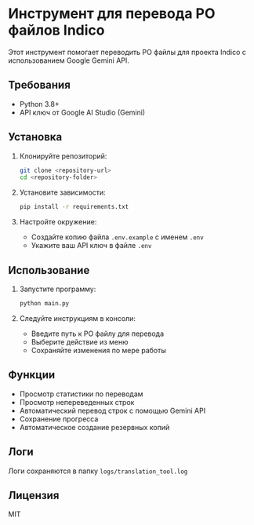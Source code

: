 # Инструмент для перевода PO файлов Indico

Этот инструмент помогает переводить PO файлы для проекта Indico с использованием Google Gemini API.

## Требования

- Python 3.8+
- API ключ от Google AI Studio (Gemini)

## Установка

1. Клонируйте репозиторий:
   ```bash
   git clone <repository-url>
   cd <repository-folder>
   ```

2. Установите зависимости:
   ```bash
   pip install -r requirements.txt
   ```

3. Настройте окружение:
   - Создайте копию файла `.env.example` с именем `.env`
   - Укажите ваш API ключ в файле `.env`

## Использование

1. Запустите программу:
   ```bash
   python main.py
   ```

2. Следуйте инструкциям в консоли:
   - Введите путь к PO файлу для перевода
   - Выберите действие из меню
   - Сохраняйте изменения по мере работы

## Функции

- Просмотр статистики по переводам
- Просмотр непереведенных строк
- Автоматический перевод строк с помощью Gemini API
- Сохранение прогресса
- Автоматическое создание резервных копий

## Логи

Логи сохраняются в папку `logs/translation_tool.log`

## Лицензия

MIT
